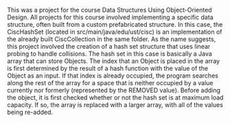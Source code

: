 This was a project for the course Data Structures Using Object-Oriented Design. All projects for this course involved implementing a specific data structure, often built from a custom prefabricated structure. In this case, the CiscHashSet (located in src/main/java/edu/ust/cisc) is an implementation of the already built CiscCollection in the same folder. As the name suggests, this project involved the creation of a hash set structure that uses linear probing to handle collisions. The hash set in this case is basically a Java array that can store Objects. The index that an Object is placed in the array is first determined by the result of a hash function with the value of the Object as an input. If that index is already occupied, the program searches along the rest of the array for a space that is neither occupied by a value currently nor formerly (represented by the REMOVED value). Before adding the object, it is first checked whether or not the hash set is at maximum load capacity. If so, the array is replaced with a larger array, with all of the values being re-added. 
